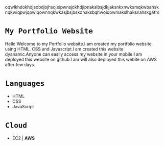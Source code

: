 oqwlkhdokhdjsobdjojhsojeipwnsjdkhdjipnakslbsjdkjaksnkxnwksmqkwbahsknqkwiqpwjqowiqownnqkwkasjbsjbskdnaksbqhwoiqowmakslhaksnahskgafrs

# `My Portfolio Website`
Hello Welcome to my Portfolio website.I am created my portfolio website using HTML, CSS and Javascript.I am created this website dyanamic.Anyone can easily access my website in your mobile.I am deployed this website on github.I am will also deployed this webite on AWS after few days.

# `Languages`
- HTML
- CSS
- JavaScript

# `Cloud`
- EC2 | **AWS**


